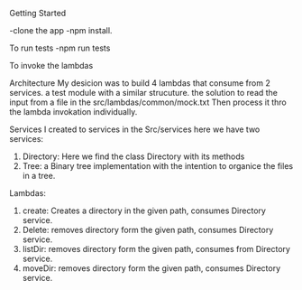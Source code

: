 Getting Started

-clone the app
-npm install.

To run tests
-npm run tests

To invoke the lambdas 


Architecture
My desicion was to build 4 lambdas that consume from 2 services. a test module with a similar strucuture.
the solution  to read the input from a file in the src/lambdas/common/mock.txt
Then process it thro the lambda invokation individually. 

Services
I created to services in the Src/services here we have two services:
1. Directory: Here we find the class Directory with its methods
2. Tree: a Binary tree implementation with the intention to organice the files in a tree. 

Lambdas: 
1. create: Creates a directory in the given path, consumes Directory service.
2. Delete: removes directory form the given path, consumes Directory service.
3. listDir: removes directory form the given path, consumes from Directory service.
4. moveDir: removes directory form the given path, consumes Directory service.



